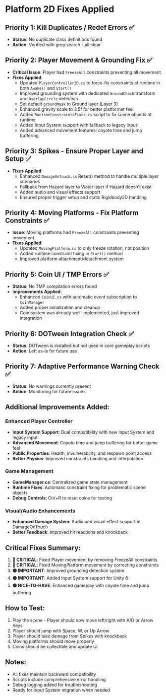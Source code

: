 # Platform 2D Fixes Applied

## Priority 1: Kill Duplicates / Redef Errors ✅
- **Status**: No duplicate class definitions found
- **Action**: Verified with grep search - all clear

## Priority 2: Player Movement & Grounding Fix ✅
- **Critical Issue**: Player had `FreezeAll` constraints preventing all movement
- **Fixes Applied**:
  - Updated `PlayerController2D.cs` to force-fix constraints at runtime in both `Awake()` and `Start()`
  - Improved grounding system with dedicated `GroundCheck` transform and `OverlapCircle` detection
  - Set default `groundMask` to Ground layer (Layer 3)
  - Enhanced gravity scale to 3.5f for better platformer feel
  - Added `RuntimeConstraintsFixer.cs` script to fix scene objects at runtime
  - Added Input System support with fallback to legacy input
  - Added advanced movement features: coyote time and jump buffering

## Priority 3: Spikes - Ensure Proper Layer and Setup ✅
- **Fixes Applied**:
  - Enhanced `DamageOnTouch.cs` Reset() method to handle multiple layer scenarios
  - Fallback from Hazard layer to Water layer if Hazard doesn't exist
  - Added audio and visual effects support
  - Ensured proper trigger setup and static Rigidbody2D handling

## Priority 4: Moving Platforms - Fix Platform Constraints ✅
- **Issue**: Moving platforms had `FreezeAll` constraints preventing movement
- **Fixes Applied**:
  - Updated `MovingPlatform.cs` to only freeze rotation, not position
  - Added runtime constraint fixing in `Start()` method
  - Improved platform attachment/detachment system

## Priority 5: Coin UI / TMP Errors ✅
- **Status**: No TMP compilation errors found
- **Improvements Applied**:
  - Enhanced `CoinUI.cs` with automatic event subscription to `CoinManager`
  - Added proper initialization and cleanup
  - Coin system was already well-implemented, just improved integration

## Priority 6: DOTween Integration Check ✅
- **Status**: DOTween is installed but not used in core gameplay scripts
- **Action**: Left as-is for future use

## Priority 7: Adaptive Performance Warning Check ✅
- **Status**: No warnings currently present
- **Action**: Monitoring for future issues

## Additional Improvements Added:

### Enhanced Player Controller
- **Input System Support**: Dual compatibility with new Input System and legacy input
- **Advanced Movement**: Coyote time and jump buffering for better game feel
- **Public Properties**: Health, invulnerability, and respawn point access
- **Better Physics**: Improved constraints handling and interpolation

### Game Management
- **GameManager.cs**: Centralized game state management
- **Runtime Fixes**: Automatic constraint fixing for problematic scene objects
- **Debug Controls**: Ctrl+R to reset coins for testing

### Visual/Audio Enhancements
- **Enhanced Damage System**: Audio and visual effect support in DamageOnTouch
- **Better Feedback**: Improved hit reactions and knockback

## Critical Fixes Summary:
1. **🔴 CRITICAL**: Fixed Player movement by removing FreezeAll constraints
2. **🔴 CRITICAL**: Fixed MovingPlatform movement by correcting constraints
3. **🟡 IMPORTANT**: Improved grounding detection system
4. **🟡 IMPORTANT**: Added Input System support for Unity 6
5. **🟢 NICE-TO-HAVE**: Enhanced gameplay with coyote time and jump buffering

## How to Test:
1. Play the scene - Player should now move left/right with A/D or Arrow Keys
2. Player should jump with Space, W, or Up Arrow
3. Player should take damage from Spikes with knockback
4. Moving platforms should move properly
5. Coins should be collectible and update UI

## Notes:
- All fixes maintain backward compatibility
- Scripts include comprehensive error handling
- Debug logging added for troubleshooting
- Ready for Input System migration when needed